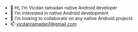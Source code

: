 - 👋 Hi, I’m Vicdan ramadan native Android developer
- 👀 I’m interested in native Android development
- 💞️ I’m looking to collaborate on any native Android projects
- 📫 vicdanramadan1@gmail.com 

<!---
vicdanramadan1/vicdanramadan1 is a ✨ special ✨ repository because its `README.md` (this file) appears on your GitHub profile.
You can click the Preview link to take a look at your changes.
--->

